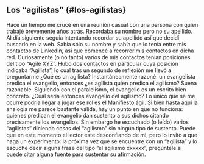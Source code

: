 ## Los “agilistas” {#los-agilistas}

Hace un tiempo me crucé en una reunión casual con una persona con quien trabajé brevemente años atrás. Recordaba su nombre pero no su apellido. Al día siguiente seguía intentando recordar su apellido así que decidí buscarlo en la web. Sabía sólo su nombre y sabía que lo tenía entre mis contactos de LinkedIn, así que comencé a recorrer mis contactos en dicha red. Curiosamente (o no tanto) varios de mis contactos tenían posiciones del tipo “Agile XYZ”. Hubo dos contactos en particular cuya posición indicaba “Agilista”, lo cual tras un segundo de reflexión me llevó a preguntarme ¿Qué es un agilista? Instantáneamente razoné: un evangelista predica el evangelio, entonces ¿es agilista quien predica el agilismo? Suena razonable. Siguiendo con el paralelismo, el evangelio es un escrito bien concreto. ¿Cuál sería entonces evangelio del agilismo? Lo único que se me ocurre podría llegar a jugar ese rol es el Manifiesto ágil. Si bien hasta aquí la analogía me parece bastante válida, hay un punto en que no funciona: quienes predican el evangelio dan sustento a sus dichos citando precisamente los evangelios. Sin embargo he escuchado (o leído) varios “agilistas” diciendo cosas del “agilismo” sin ningún tipo de sustento. Puede que en este momento el lector este desconfiando de mi, pero lo invito a que haga un experimento: la próxima vez que se encuentre con un “agilista” y lo escuche decir alguna frase del tipo “el agilismo xxxxxx”, pregúntele si puede citar alguna fuente para sustentar su afirmación.